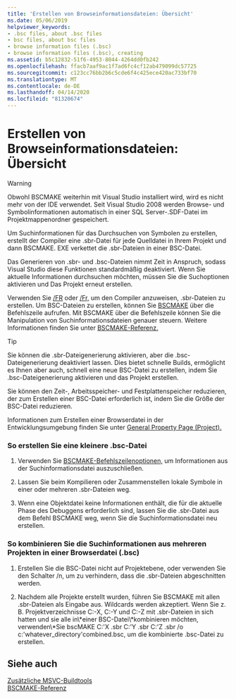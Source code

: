 ```yaml
---
title: 'Erstellen von Browseinformationsdateien: Übersicht'
ms.date: 05/06/2019
helpviewer_keywords:
- .bsc files, about .bsc files
- bsc files, about bsc files
- browse information files (.bsc)
- browse information files (.bsc), creating
ms.assetid: b5c12832-51f6-4953-8044-4264dd0fb242
ms.openlocfilehash: ffacb7aaf9ac1f7ad6fc4cf12ab479099dc57725
ms.sourcegitcommit: c123cc76bb2b6c5cde6f4c425ece420ac733bf70
ms.translationtype: MT
ms.contentlocale: de-DE
ms.lasthandoff: 04/14/2020
ms.locfileid: "81320674"
---
```

# <a name="building-browse-information-files-overview"></a>Erstellen von Browseinformationsdateien: Übersicht

> [!WARNING]
> Obwohl BSCMAKE weiterhin mit Visual Studio installiert wird, wird es nicht mehr von der IDE verwendet. Seit Visual Studio 2008 werden Browse- und Symbolinformationen automatisch in einer SQL Server-.SDF-Datei im Projektmappenordner gespeichert.

Um Suchinformationen für das Durchsuchen von Symbolen zu erstellen, erstellt der Compiler eine .sbr-Datei für jede Quelldatei in Ihrem Projekt und dann BSCMAKE. EXE verkettet die .sbr-Dateien in einer BSC-Datei.

Das Generieren von .sbr- und .bsc-Dateien nimmt Zeit in Anspruch, sodass Visual Studio diese Funktionen standardmäßig deaktiviert. Wenn Sie aktuelle Informationen durchsuchen möchten, müssen Sie die Suchoptionen aktivieren und Das Projekt erneut erstellen.

Verwenden Sie [/FR](fr-fr-create-dot-sbr-file.md) oder [/Fr,](fr-fr-create-dot-sbr-file.md) um den Compiler anzuweisen, .sbr-Dateien zu erstellen. Um BSC-Dateien zu erstellen, können Sie [BSCMAKE](bscmake-command-line.md) über die Befehlszeile aufrufen. Mit BSCMAKE über die Befehlszeile können Sie die Manipulation von Suchinformationsdateien genauer steuern. Weitere Informationen finden Sie unter [BSCMAKE-Referenz.](bscmake-reference.md)

> [!TIP]
> Sie können die .sbr-Dateigenerierung aktivieren, aber die .bsc-Dateigenerierung deaktiviert lassen. Dies bietet schnelle Builds, ermöglicht es Ihnen aber auch, schnell eine neue BSC-Datei zu erstellen, indem Sie .bsc-Dateigenerierung aktivieren und das Projekt erstellen.

Sie können den Zeit-, Arbeitsspeicher- und Festplattenspeicher reduzieren, der zum Erstellen einer BSC-Datei erforderlich ist, indem Sie die Größe der BSC-Datei reduzieren.

Informationen zum Erstellen einer Browserdatei in der Entwicklungsumgebung finden Sie unter [General Property Page (Project).](general-property-page-project.md)

### <a name="to-create-a-smaller-bsc-file"></a>So erstellen Sie eine kleinere .bsc-Datei

1. Verwenden Sie [BSCMAKE-Befehlszeilenoptionen,](bscmake-options.md) um Informationen aus der Suchinformationsdatei auszuschließen.

1. Lassen Sie beim Kompilieren oder Zusammenstellen lokale Symbole in einer oder mehreren .sbr-Dateien weg.

1. Wenn eine Objektdatei keine Informationen enthält, die für die aktuelle Phase des Debuggens erforderlich sind, lassen Sie die .sbr-Datei aus dem Befehl BSCMAKE weg, wenn Sie die Suchinformationsdatei neu erstellen.

### <a name="to-combine-the-browse-information-from-several-projects-into-one-browser-file-bsc"></a>So kombinieren Sie die Suchinformationen aus mehreren Projekten in einer Browserdatei (.bsc)

1. Erstellen Sie die BSC-Datei nicht auf Projektebene, oder verwenden Sie den Schalter /n, um zu verhindern, dass die .sbr-Dateien abgeschnitten werden.

1. Nachdem alle Projekte erstellt wurden, führen Sie BSCMAKE mit allen .sbr-Dateien als Eingabe aus. Wildcards werden akzeptiert. Wenn Sie z. B. Projektverzeichnisse C:-X, C:-Y und C:-Z mit .sbr-Dateien in sich hatten und sie alle in\\\*einer BSC-Datei\\\*kombinieren möchten, verwenden\\\*Sie bscMAKE C:'X .sbr C:'Y .sbr C:'Z .sbr /o c:'whatever_directory'combined.bsc, um die kombinierte .bsc-Datei zu erstellen.

## <a name="see-also"></a>Siehe auch

[Zusätzliche MSVC-Buildtools](c-cpp-build-tools.md)<br/>
[BSCMAKE-Referenz](bscmake-reference.md)
